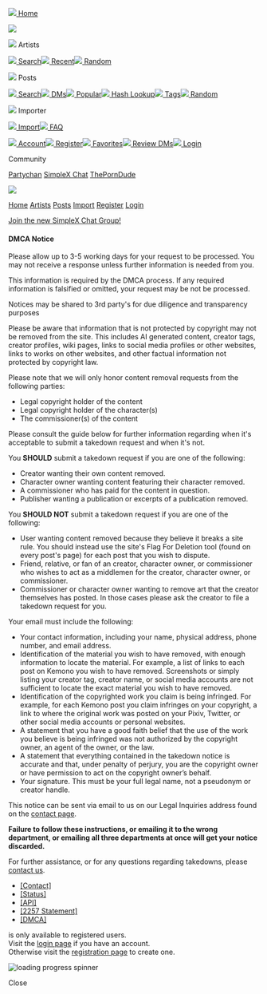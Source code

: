  [![](/static/menu/home.svg) Home](https://kemono.party/)

![](/static/close.svg)

![](/static/menu/artists.svg) Artists

 [![](/static/menu/search.svg) Search](https://kemono.party/artists)[![](/static/menu/recent.svg) Recent](https://kemono.party/artists/updated)[![](/static/menu/random1.svg) Random](https://kemono.party/artists/random)

![](/static/menu/posts.svg) Posts

 [![](/static/menu/search.svg) Search](https://kemono.party/posts)[![](/static/menu/dm.svg) DMs](https://kemono.party/dms)[![](/static/menu/recent.svg) Popular](https://kemono.party/posts/popular)[![](/static/menu/search.svg) Hash Lookup](https://kemono.party/search_hash)[![](/static/menu/tag.svg) Tags](https://kemono.party/posts/tags)[![](/static/menu/random2.svg) Random](https://kemono.party/posts/random)

![](/static/menu/importer.svg) Importer

 [![](/static/menu/import.svg) Import](https://kemono.party/importer)[![](/static/menu/faq.svg) FAQ](https://kemono.party/importer/tutorial)

 [![](/static/menu/account.svg) Account](https://kemono.party/account)[![](/static/menu/register.svg) Register](https://kemono.party/account/register?location=/dmca)[![](/static/menu/favorites.svg) Favorites](https://kemono.party/favorites)[![](/static/menu/dm.svg) Review DMs](https://kemono.party/account/review_dms)[![](/static/menu/login.svg) Login](https://kemono.party/account/login?location=/dmca)

Community

[Partychan](https://chan.kemono.party/) [SimpleX Chat](https://simplex.chat/contact#/?v=2-7&smp=smp%3A%2F%2FPtsqghzQKU83kYTlQ1VKg996dW4Cw4x_bvpKmiv8uns%3D%40smp18.simplex.im%2F2PpUYumx8Z_gfU8t-DYfzZ5GG8WAXngS%23%2F%3Fv%3D1-3%26dh%3DMCowBQYDK2VuAyEA6uRJ3DJIizPuuClIbLX_c6DZOCI4U2sB1ZEYyEkUoW4%253D%26srv%3Dlyqpnwbs2zqfr45jqkncwpywpbtq7jrhxnib5qddtr6npjyezuwd3nqd.onion&data=%7B%22type%22%3A%22group%22%2C%22groupLinkId%22%3A%2206v0Tl-2IH8VBGDSh5A7zw%3D%3D%22%7D) [ThePornDude](https://theporndude.com/?kemono.party)

![](/static/menu.svg)

[Home](https://kemono.party/) [Artists](https://kemono.party/artists) [Posts](https://kemono.party/posts) [Import](https://kemono.party/importer) [Register](https://kemono.party/account/register?location=/dmca) [Login](https://kemono.party/account/login?location=/dmca)

[Join the new SimpleX Chat Group!](https://simplex.chat/contact#/?v=2-7&smp=smp%3A%2F%2FPtsqghzQKU83kYTlQ1VKg996dW4Cw4x_bvpKmiv8uns%3D%40smp18.simplex.im%2F2PpUYumx8Z_gfU8t-DYfzZ5GG8WAXngS%23%2F%3Fv%3D1-3%26dh%3DMCowBQYDK2VuAyEA6uRJ3DJIizPuuClIbLX_c6DZOCI4U2sB1ZEYyEkUoW4%253D%26srv%3Dlyqpnwbs2zqfr45jqkncwpywpbtq7jrhxnib5qddtr6npjyezuwd3nqd.onion&data=%7B%22type%22%3A%22group%22%2C%22groupLinkId%22%3A%2206v0Tl-2IH8VBGDSh5A7zw%3D%3D%22%7D)

#### DMCA Notice

Please allow up to 3-5 working days for your request to be processed. You may not receive a response unless further information is needed from you.

This information is required by the DMCA process. If any required information is falsified or omitted, your request may be not be processed.

Notices may be shared to 3rd party's for due diligence and transparency purposes

Please be aware that information that is not protected by copyright may not be removed from the site. This includes AI generated content, creator tags, creator profiles, wiki pages, links to social media profiles or other websites, links to works on other websites, and other factual information not protected by copyright law.

Please note that we will only honor content removal requests from the following parties:

* Legal copyright holder of the content
* Legal copyright holder of the character(s)
* The commissioner(s) of the content

Please consult the guide below for further information regarding when it's acceptable to submit a takedown request and when it's not.

You **SHOULD** submit a takedown request if you are one of the following:

* Creator wanting their own content removed.
* Character owner wanting content featuring their character removed.
* A commissioner who has paid for the content in question.
* Publisher wanting a publication or excerpts of a publication removed.

You **SHOULD NOT** submit a takedown request if you are one of the following:

* User wanting content removed because they believe it breaks a site rule. You should instead use the site's Flag For Deletion tool (found on every post's page) for each post that you wish to dispute.
* Friend, relative, or fan of an creator, character owner, or commissioner who wishes to act as a middlemen for the creator, character owner, or commissioner.
* Commissioner or character owner wanting to remove art that the creator themselves has posted. In those cases please ask the creator to file a takedown request for you.

Your email must include the following:

* Your contact information, including your name, physical address, phone number, and email address.
* Identification of the material you wish to have removed, with enough information to locate the material. For example, a list of links to each post on Kemono you wish to have removed. Screenshots or simply listing your creator tag, creator name, or social media accounts are not sufficient to locate the exact material you wish to have removed.
* Identification of the copyrighted work you claim is being infringed. For example, for each Kemono post you claim infringes on your copyright, a link to where the original work was posted on your Pixiv, Twitter, or other social media accounts or personal websites.
* A statement that you have a good faith belief that the use of the work you believe is being infringed was not authorized by the copyright owner, an agent of the owner, or the law.
* A statement that everything contained in the takedown notice is accurate and that, under penalty of perjury, you are the copyright owner or have permission to act on the copyright owner’s behalf.
* Your signature. This must be your full legal name, not a pseudonym or creator handle.

This notice can be sent via email to us on our Legal Inquiries address found on the [contact page](https://kemono.party/contact).

**Failure to follow these instructions, or emailing it to the wrong department, or emailing all three departments at once will get your notice discarded.**

For further assistance, or for any questions regarding takedowns, please [contact us](https://kemono.party/contact).

* [\[Contact\]](https://kemono.party/contact)
* [\[Status\]](https://status.kemono.su/)
* [\[API\]](https://kemono.party/api/schema)
* [\[2257 Statement\]](https://kemono.party/2257)
* [\[DMCA\]](https://kemono.party/dmca)

is only available to registered users.  
Visit the [login page](https://kemono.party/account/login?location=/dmca) if you have an account.  
Otherwise visit the [registration page](https://kemono.party/account/register?location=/dmca) to create one.

![loading progress spinner](/static/loading.gif)

Close